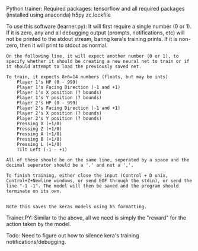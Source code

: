 Python trainer:
	Required packages:
		tensorflow and all required packages (installed using anaconda)
		h5py
		zc.lockfile
		
To use this software (learner.py):
	It will first require a single number (0 or 1). If it is zero, any and all debugging output (prompts, notifications, etc) will not be printed to the stdout stream, baring kera's training prints. If it is non-zero, then it will print to stdout as normal.
	
	On the following line, it will expect another number (0 or 1), to specify whether it should be creating a new neural net to train or if it should attempt to load the previously saved net.
	
	To train, it expects 8+6=14 numbers (floats, but may be ints)
		Player 1's HP (0 - 999)
		Player 1's Facing Direction (-1 and +1)
		Player 1's X position (? bounds)
		Player 1's Y position (? bounds)
		Player 2's HP (0 - 999)
		Player 2's Facing Direction (-1 and +1)
		Player 2's X position (? bounds)
		Player 2's Y position (? bounds)
		Pressing X (+1/0)
		Pressing Z (+1/0)
		Pressing A (+1/0)
		Pressing B (+1/0)
		Pressing L (+1/0)
		Tilt Left (-1 - +1)
		
	All of these should be on the same line, seperated by a space and the decimal seperator should be a '.' and not a ','.
	
	To finish training, either close the input (Control + D unix, Control+Z+Newline windows, or send EOF through the stdin), or send the line "-1 -1". The model will then be saved and the program should terminate on its own.
	
	
	Note this saves the keras models using h5 formatting.
	
	
	
Trainer.PY:
	Similar to the above, all we need is simply the "reward" for the action taken by the model. 
	
Todo:
	Need to figure out how to silence kera's training notifications/debugging.
